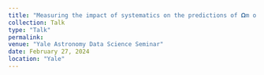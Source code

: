 ```yaml
---
title: "Measuring the impact of systematics on the predictions of 𝛀m on simulated galaxy catalogs using graph neural networks"
collection: Talk
type: "Talk"
permalink:
venue: "Yale Astronomy Data Science Seminar"
date: February 27, 2024
location: "Yale"
---
```

